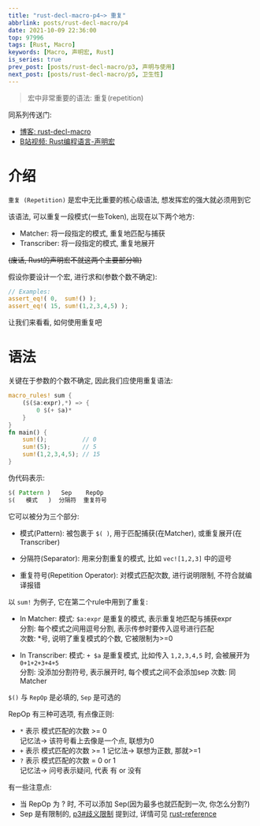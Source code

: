 ```yaml
---
title: "rust-decl-macro-p4~> 重复"
abbrlink: posts/rust-decl-macro/p4
date: 2021-10-09 22:36:00
top: 97996
tags: [Rust, Macro]
keywords: [Macro, 声明宏, Rust]
is_series: true
prev_post: [posts/rust-decl-macro/p3, 声明与使用]
next_post: [posts/rust-decl-macro/p5, 卫生性]
---
```

> 宏中非常重要的语法: 重复(repetition)
<!-- more -->
同系列传送门:  
- [博客: rust-decl-macro](/categories/rust-decl-macro) 
- [B站视频: Rust编程语言-声明宏](https://www.bilibili.com/video/BV1Wv411W7FH?p=1)

# 介绍
`重复 (Repetition)` 是宏中无比重要的核心级语法, 想发挥宏的强大就必须用到它  

该语法, 可以重复一段模式(一些Token), 出现在以下两个地方:  
- Matcher: 将一段指定的模式, 重复地匹配与捕获
- Transcriber: 将一段指定的模式, 重复地展开

~~(废话, Rust的声明宏不就这两个主要部分嘛)~~  

假设你要设计一个宏, 进行求和(参数个数不确定):  

```rust
// Examples:
assert_eq!( 0,  sum!() );
assert_eq!( 15, sum!(1,2,3,4,5) );
```
  
让我们来看看, 如何使用重复吧

# 语法  
关键在于参数的个数不确定, 因此我们应使用重复语法:  
```rust
macro_rules! sum {
	($($a:expr),*) => {
		0 $(+ $a)*
	}
}
fn main() {
	sum!();          // 0
	sum!(5);         // 5
	sum!(1,2,3,4,5); // 15
}
```

伪代码表示:  
```rust
$( Pattern )   Sep    RepOp
$(   模式   )  分隔符  重复符号
```

它可以被分为三个部分:  
- 模式(Pattern): 
被包裹于 `$( )`, 用于匹配捕获(在Matcher), 或重复展开(在Transcriber)  

- 分隔符(Separator): 
用来分割重复的模式, 比如 `vec![1,2,3]` 中的逗号  

- 重复符号(Repetition Operator): 
对模式匹配次数, 进行说明限制, 不符合就编译报错  


以 `sum!` 为例子, 它在第二个rule中用到了重复:  

- In Matcher: 
模式: `$a:expr` 是重复的模式, 表示重复地匹配与捕获expr  
分割: 每个模式之间用逗号分割, 表示传参时要传入逗号进行匹配  
次数: *号, 说明了重复模式的个数, 它被限制为>=0  

- In Transcriber: 
模式: `+ $a` 是重复模式, 比如传入 `1,2,3,4,5` 时, 会被展开为 `0+1+2+3+4+5`  
分割: 没添加分割符号, 表示展开时, 每个模式之间不会添加sep
次数:	 同 Matcher  

`$()` 与 `RepOp` 是必填的, `Sep` 是可选的  

RepOp 有三种可选项, 有点像正则:
- `*` 表示 模式匹配的次数 >= 0  
记忆法-> 该符号看上去像是一个点, 联想为0
- `+` 表示 模式匹配的次数 >= 1
记忆法-> 联想为正数, 那就>=1
- `?` 表示 模式匹配的次数 = 0 or 1  
记忆法-> 问号表示疑问, 代表 有 or 没有  

有一些注意点:  
- 当 RepOp 为 ? 时, 不可以添加 Sep(因为最多也就匹配到一次, 你怎么分割?)  
- Sep 是有限制的, [p3#歧义限制](/posts/rust-decl-macro/p3#qi-yi-xian-zhi) 提到过, 详情可见 [rust-reference](https://doc.rust-lang.org/stable/reference/macros-by-example.html#follow-set-ambiguity-restrictions)
